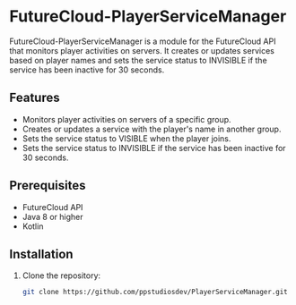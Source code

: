 # FutureCloud-PlayerServiceManager

FutureCloud-PlayerServiceManager is a module for the FutureCloud API that monitors player activities on servers. It creates or updates services based on player names and sets the service status to INVISIBLE if the service has been inactive for 30 seconds.

## Features

- Monitors player activities on servers of a specific group.
- Creates or updates a service with the player's name in another group.
- Sets the service status to VISIBLE when the player joins.
- Sets the service status to INVISIBLE if the service has been inactive for 30 seconds.

## Prerequisites

- FutureCloud API
- Java 8 or higher
- Kotlin

## Installation

1. Clone the repository:

   ```sh
   git clone https://github.com/ppstudiosdev/PlayerServiceManager.git
